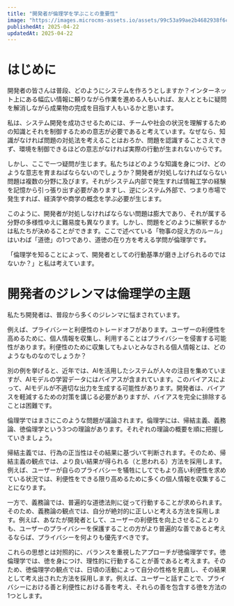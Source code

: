 ```yaml
---
title: "開発者が倫理学を学ぶことの重要性"
image: "https://images.microcms-assets.io/assets/99c53a99ae2b4682938f6c435d83e3d9/024b6edee558413d98bebd2fbada59af/Microsoft-Fluentui-Emoji-3d-Hammer-And-Wrench-3d.1024.png"
publishedAt: 2025-04-22
updatedAt: 2025-04-22
---
```


<h1 id="h8d027c8ed3">はじめに</h1><p>開発者の皆さんは普段、どのようにシステムを作ろうとしますか？インターネット上にある幅広い情報に頼りながら作業を進める人もいれば、友人とともに疑問を解消しながら成果物の完成を目指す人もいるかと思います。</p><p>私は、システム開発を成功させるためには、チームや社会の状況を理解するための知識とそれを制御するための意志が必要であると考えています。なぜなら、知識がなければ問題の対処法を考えることはおろか、問題を認識することさえできず、環境を制御できるほどの意志がなければ実際の行動が生まれないからです。</p><p>しかし、ここで一つ疑問が生じます。私たちはどのような知識を身につけ、どのような意志を育まねばならないのでしょうか？開発者が対処しなければならない問題は複数の分野に及びます。それがシステム内部で発生すれば情報工学の経験を記憶から引っ張り出す必要がありますし、逆にシステム外部で、つまり市場で発生すれば、経済学や商学の概念を学ぶ必要が生じます。</p><p>このように、開発者が対処しなければならない問題は膨大であり、それが属する分野の多様性ゆえに難易度も異なります。しかし、問題をどのように解釈するかは私たちが決めることができます。ここで述べている「物事の捉え方のルール」はいわば「道徳」の1つであり、道徳の在り方を考える学問が倫理学です。</p><p>「倫理学を知ることによって、開発者としての行動基準が磨き上げられるのではないか？」と私は考えています。</p><h1 id="hbf174abc11">開発者のジレンマは倫理学の主題</h1><p>私たち開発者は、普段から多くのジレンマに悩まされています。</p><p>例えば、プライバシーと利便性のトレードオフがあります。ユーザーの利便性を高めるために、個人情報を収集し、利用することはプライバシーを侵害する可能性があります。利便性のために収集してもよいとみなされる個人情報とは、どのようなものなのでしょうか？</p><p>別の例を挙げると、近年では、AIを活用したシステムが人々の注目を集めていますが、AIモデルの学習データにはバイアスが含まれています。このバイアスによって、AIモデルが不適切な出力を生成する可能性があります。開発者は、バイアスを軽減するための対策を講じる必要がありますが、バイアスを完全に排除することは困難です。</p><p>倫理学ではまさにこのような問題が議論されます。倫理学には、帰結主義、義務論、徳倫理学という3つの理論があります。それぞれの理論の概要を順に把握していきましょう。</p><p>帰結主義では、行為の正当性はその結果に基づいて判断されます。そのため、帰結主義の観点では、より良い結果が得られる（と思われる）方法を採用します。例えば、ユーザーが自らのプライバシーを犠牲にしてでもより高い利便性を求めている状況では、利便性をできる限り高めるために多くの個人情報を収集することになります。</p><p>一方で、義務論では、普遍的な道徳法則に従って行動することが求められます。そのため、義務論の観点では、自分が絶対的に正しいと考える方法を採用します。例えば、あなたが開発者として、ユーザーの利便性を向上させることよりも、ユーザーのプライバシーを保護することの方がより普遍的な善であると考えるならば、プライバシーを何よりも優先すべきです。</p><p>これらの思想とは対照的に、バランスを重視したアプローチが徳倫理学です。徳倫理学では、徳を身につけ、理性的に行動することが善であると考えます。そのため、徳倫理学の観点では、日頃の活動によって自分の性格を見直し、その結果として考え出された方法を採用します。例えば、ユーザーと話すことで、プライバシーにおける善と利便性における善を考え、それらの善を包含する徳を方法の1つとします。</p><p></p>